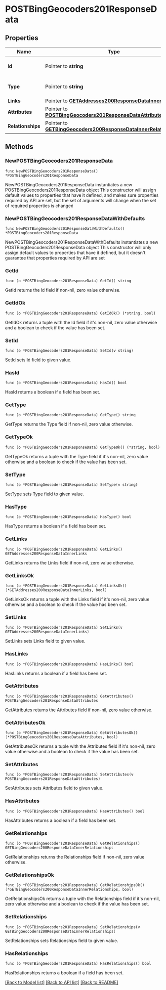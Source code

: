 # POSTBingGeocoders201ResponseData

## Properties

Name | Type | Description | Notes
------------ | ------------- | ------------- | -------------
**Id** | Pointer to **string** | The resource&#39;s id | [optional] 
**Type** | Pointer to **string** | The resource&#39;s type | [optional] 
**Links** | Pointer to [**GETAddresses200ResponseDataInnerLinks**](GETAddresses200ResponseDataInnerLinks.md) |  | [optional] 
**Attributes** | Pointer to [**POSTBingGeocoders201ResponseDataAttributes**](POSTBingGeocoders201ResponseDataAttributes.md) |  | [optional] 
**Relationships** | Pointer to [**GETBingGeocoders200ResponseDataInnerRelationships**](GETBingGeocoders200ResponseDataInnerRelationships.md) |  | [optional] 

## Methods

### NewPOSTBingGeocoders201ResponseData

`func NewPOSTBingGeocoders201ResponseData() *POSTBingGeocoders201ResponseData`

NewPOSTBingGeocoders201ResponseData instantiates a new POSTBingGeocoders201ResponseData object
This constructor will assign default values to properties that have it defined,
and makes sure properties required by API are set, but the set of arguments
will change when the set of required properties is changed

### NewPOSTBingGeocoders201ResponseDataWithDefaults

`func NewPOSTBingGeocoders201ResponseDataWithDefaults() *POSTBingGeocoders201ResponseData`

NewPOSTBingGeocoders201ResponseDataWithDefaults instantiates a new POSTBingGeocoders201ResponseData object
This constructor will only assign default values to properties that have it defined,
but it doesn't guarantee that properties required by API are set

### GetId

`func (o *POSTBingGeocoders201ResponseData) GetId() string`

GetId returns the Id field if non-nil, zero value otherwise.

### GetIdOk

`func (o *POSTBingGeocoders201ResponseData) GetIdOk() (*string, bool)`

GetIdOk returns a tuple with the Id field if it's non-nil, zero value otherwise
and a boolean to check if the value has been set.

### SetId

`func (o *POSTBingGeocoders201ResponseData) SetId(v string)`

SetId sets Id field to given value.

### HasId

`func (o *POSTBingGeocoders201ResponseData) HasId() bool`

HasId returns a boolean if a field has been set.

### GetType

`func (o *POSTBingGeocoders201ResponseData) GetType() string`

GetType returns the Type field if non-nil, zero value otherwise.

### GetTypeOk

`func (o *POSTBingGeocoders201ResponseData) GetTypeOk() (*string, bool)`

GetTypeOk returns a tuple with the Type field if it's non-nil, zero value otherwise
and a boolean to check if the value has been set.

### SetType

`func (o *POSTBingGeocoders201ResponseData) SetType(v string)`

SetType sets Type field to given value.

### HasType

`func (o *POSTBingGeocoders201ResponseData) HasType() bool`

HasType returns a boolean if a field has been set.

### GetLinks

`func (o *POSTBingGeocoders201ResponseData) GetLinks() GETAddresses200ResponseDataInnerLinks`

GetLinks returns the Links field if non-nil, zero value otherwise.

### GetLinksOk

`func (o *POSTBingGeocoders201ResponseData) GetLinksOk() (*GETAddresses200ResponseDataInnerLinks, bool)`

GetLinksOk returns a tuple with the Links field if it's non-nil, zero value otherwise
and a boolean to check if the value has been set.

### SetLinks

`func (o *POSTBingGeocoders201ResponseData) SetLinks(v GETAddresses200ResponseDataInnerLinks)`

SetLinks sets Links field to given value.

### HasLinks

`func (o *POSTBingGeocoders201ResponseData) HasLinks() bool`

HasLinks returns a boolean if a field has been set.

### GetAttributes

`func (o *POSTBingGeocoders201ResponseData) GetAttributes() POSTBingGeocoders201ResponseDataAttributes`

GetAttributes returns the Attributes field if non-nil, zero value otherwise.

### GetAttributesOk

`func (o *POSTBingGeocoders201ResponseData) GetAttributesOk() (*POSTBingGeocoders201ResponseDataAttributes, bool)`

GetAttributesOk returns a tuple with the Attributes field if it's non-nil, zero value otherwise
and a boolean to check if the value has been set.

### SetAttributes

`func (o *POSTBingGeocoders201ResponseData) SetAttributes(v POSTBingGeocoders201ResponseDataAttributes)`

SetAttributes sets Attributes field to given value.

### HasAttributes

`func (o *POSTBingGeocoders201ResponseData) HasAttributes() bool`

HasAttributes returns a boolean if a field has been set.

### GetRelationships

`func (o *POSTBingGeocoders201ResponseData) GetRelationships() GETBingGeocoders200ResponseDataInnerRelationships`

GetRelationships returns the Relationships field if non-nil, zero value otherwise.

### GetRelationshipsOk

`func (o *POSTBingGeocoders201ResponseData) GetRelationshipsOk() (*GETBingGeocoders200ResponseDataInnerRelationships, bool)`

GetRelationshipsOk returns a tuple with the Relationships field if it's non-nil, zero value otherwise
and a boolean to check if the value has been set.

### SetRelationships

`func (o *POSTBingGeocoders201ResponseData) SetRelationships(v GETBingGeocoders200ResponseDataInnerRelationships)`

SetRelationships sets Relationships field to given value.

### HasRelationships

`func (o *POSTBingGeocoders201ResponseData) HasRelationships() bool`

HasRelationships returns a boolean if a field has been set.


[[Back to Model list]](../README.md#documentation-for-models) [[Back to API list]](../README.md#documentation-for-api-endpoints) [[Back to README]](../README.md)



